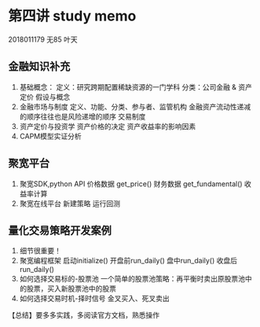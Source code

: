 # 第四讲 study memo
2018011179 无85 叶天

## 金融知识补充
1. 基础概念：
	定义：研究跨期配置稀缺资源的一门学科
	分类：公司金融 & 资产定价
	假设与概念
2. 金融市场与制度
	定义、功能、分类、参与者、监管机构
	金融资产流动性递减的顺序往往也是风险递增的顺序
	交易制度
3. 资产定价与投资学
	资产价格的决定
	资产收益率的影响因素
4. CAPM模型实证分析
	
## 聚宽平台
1. 聚宽SDK,python API
	价格数据 get_price()
	财务数据 get_fundamental()
	收益率计算 
2. 聚宽在线平台
	新建策略
	运行回测

## 量化交易策略开发案例
1. 细节很重要！
2. 聚宽编程框架
	启动initialize() 开盘前run_daily() 盘中run_daily() 收盘后run_daily() 
3. 如何选择交易标的-股票池
	一个简单的股票池策略：再平衡时卖出原股票池中的股票，买入新股票池中的股票
4. 如何选择交易时机-择时信号
	金叉买入、死叉卖出

【总结】要多多实践，多阅读官方文档，熟悉操作
	
